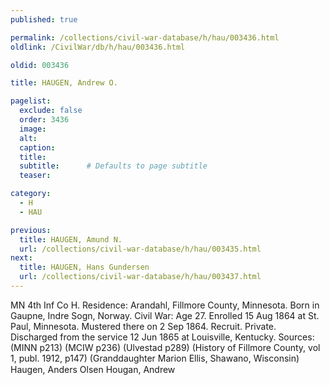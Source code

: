 ```yaml
---
published: true

permalink: /collections/civil-war-database/h/hau/003436.html
oldlink: /CivilWar/db/h/hau/003436.html

oldid: 003436

title: HAUGEN, Andrew O.

pagelist:
  exclude: false
  order: 3436
  image: 
  alt:
  caption:
  title:
  subtitle:      # Defaults to page subtitle
  teaser:

category: 
  - H 
  - HAU

previous:
  title: HAUGEN, Amund N.
  url: /collections/civil-war-database/h/hau/003435.html  
next:
  title: HAUGEN, Hans Gundersen
  url: /collections/civil-war-database/h/hau/003437.html   
---
```

MN 4th Inf Co H. Residence: Arandahl, Fillmore County, Minnesota. Born in Gaupne, Indre Sogn, Norway. Civil War: Age 27. Enrolled 15 Aug 1864 at St. Paul, Minnesota. Mustered there on 2 Sep 1864. Recruit. Private. Discharged from the service 12 Jun 1865 at Louisville, Kentucky. Sources: (MINN p213) (MCIW p236) (Ulvestad p289) (History of Fillmore County, vol 1, publ. 1912, p147) (Granddaughter Marion Ellis, Shawano, Wisconsin) &#147;Haugen, Anders Olsen&#148; &#147;Hougan, Andrew&#148;